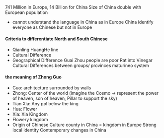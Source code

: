 741 Million in Europe, 14 Billion for China
Size of China double with European population
- cannot understand the language in China as in Europe
China identify everyone as Chinese but not in Europe
#### Criteria to differentiate North and South Chinese
- Qianling HuangHe line
- Cultural Difference
- Geographical Difference
Guai Zhou people are poor
Rat into Vinegar 
Cultural Differences between groups/ provinces
maturineo system 
#### the meaning of Zhong Guo
- Guo: architecture surrounded by walls
-  Zhong: Center of the world (imagine the Cosmo -> represent the power of heaven, son of heaven, Pillar to support the sky)
- Tian Xia: Any ppl below the king
- Hua: Flower
- Xia: Xia Kingdom
- Flowery kingdom
- Origin of Chinese Culture
county in China = kingdom in Europe
Strong local identity
Contemporary changes in China